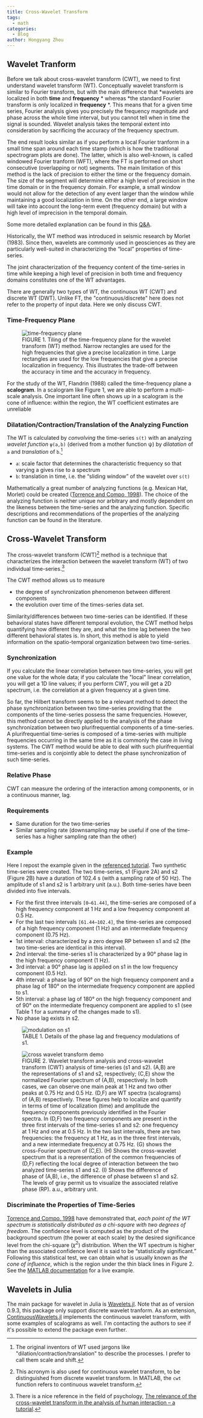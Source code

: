 ```yaml
---
title: Cross-Wavelet Transform
tags:
  - math
categories:
  - Blog
author: Hongyang Zhou
---
```


## Wavelet Tranform

Before we talk about cross-wavelet transform (CWT), we need to first understand wavelet transform (WT). Conceptually wavelet transform is similar to Fourier transform, but with the main difference that *wavelets are localized in both **time** and **frequency** * whereas *the standard Fourier transform is only localized in **frequency** *. This means that for a given time series, Fourier analysis gives you precisely the frequency magnitude and phase across the whole time interval, but you cannot tell when in time the signal is sounded. Wavelet analysis takes the temporal extent into consideration by sacrificing the accuracy of the frequency spectrum.

The end result looks similar as if you perform a local Fourier tranform in a small time span around each time stamp (which is how the traditional spectrogram plots are done). The latter, which is also well-known, is called windowed Fourier tranform (WFT), where the FT is performed on short consecutive (overlapping or not) segments. The main limitation of this method is the lack of precision to either the time or the frequency domain. The size of the segment will determine either a high level of precision in the time domain or in the frequency domain. For example, a small window would not allow for the detection of any event larger than the window while maintaining a good localization in time. On the other end, a large window will take into account the long-term event (frequency domain) but with a high level of imprecision in the temporal domain.

Some more detailed explanation can be found in this [Q&A](https://math.stackexchange.com/questions/279980/difference-between-fourier-transform-and-wavelets).

Historically, the WT method was introduced in seismic research by Morlet (1983). Since then, wavelets are commonly used in geosciences as they are particularly well-suited in characterizing the “local” properties of time-series.

The joint characterization of the frequency content of the time-series in time while keeping a high level of precision in both time and frequency domains constitutes one of the WT advantages.

There are generally two types of WT, the continuous WT (CWT) and discrete WT (DWT). Unlike FT, the "continuous/discrete" here does not refer to the property of input data. Here we only discuss CWT. 

### Time-Frequency Plane

<figure>
    <img src="https://www.frontiersin.org/files/Articles/111259/fpsyg-05-01566-HTML/image_m/fpsyg-05-01566-g001.jpg"
         alt="time-frequency plane">
    <figcaption>FIGURE 1. Tiling of the time-frequency plane for the wavelet transform (WT) method. Narrow rectangles are used for the high frequencies that give a precise localization in time. Large rectangles are used for the low frequencies that give a precise localization in frequency. This illustrates the trade-off between the accuracy in time and the accuracy in frequency.</figcaption>
</figure>

For the study of the WT, Flandrin (1988) called the time-frequency plane a **scalogram**. In a scalogram like Figure 1, we are able to perform a multi-scale analysis. One important line often shows up in a scalogram is the cone of influence: within the region, the WT coefficient estimates are unreliable

### Dilatation/Contraction/Translation of the Analyzing Function

The WT is calculated by *convolving* the time-series `s(t)` with an analyzing *wavelet function* `ψ(a,b)` (derived from a mother function ψ) by *dilatation* of `a` and *translation* of `b`.[^words]

- `a`: scale factor that determines the characteristic frequency so that varying a gives rise to a spectrum
- `b`: translation in time, i.e. the “sliding window” of the wavelet over `s(t)`

[^words]: The original inventors of WT    used jargons like "dilation/contraction/translation" to describe the processes. I prefer to call them scale and shift.

Mathematically a great number of analyzing functions (e.g. Mexican Hat, Morlet) could be created ([Torrence and Compo, 1998](https://doi.org/10.1175/1520-0477(1998)079<0061:APGTWA>2.0.CO;2)). The choice of the analyzing function is neither unique nor arbitrary and mostly dependent on the likeness between the time-series and the analyzing function. Specific descriptions and recommendations of the properties of the analyzing function can be found in the literature.

## Cross-Wavelet Transform

The cross-wavelet transform (CWT)[^CWT_name] method is a technique that characterizes the interaction between the wavelet transform (WT) of two individual time-series.[^CWT_ref]

The CWT method allows us to measure

- the degree of synchronization phenomenon between different components
- the evolution over time of the times-series data set.

Similarity/differences between two time-series can be identified. If these behavioral states have different temporal evolution, the CWT method helps quantifying how different they are, and what the time lag between the two different behavioral states is. In short, this method is able to yield information on the spatio-temporal organization between two time-series.

[^CWT_name]: This acronym is also used for continuous wavelet transform, to be distinguished from discrete wavelet transform. In MATLAB, the `cwt` function refers to continuous wavelet transform.

[^CWT_ref]: There is a nice reference in the field of psychology, [The relevance of the cross-wavelet transform in the analysis of human interaction – a tutorial](https://doi.org/10.3389/fpsyg.2014.01566).

### Synchronization

If you calculate the linear correlation between two time-series, you will get one value for the whole data; if you calculate the "local" linear correlation, you will get a 1D line values; if you perform CWT, you will get a 2D spectrum, i.e. the correlation at a given frequency at a given time.

So far, the Hilbert transform seems to be a relevant method to detect the phase synchronization between two time-series providing that the components of the time-series possess the same frequencies. However, this method cannot be directly applied to the analysis of the phase synchronization between two plurifrequential components of a time-series. A plurifrequential time-series is composed of a time-series with multiple frequencies occurring in the same time as it is commonly the case in living systems. The CWT method would be able to deal with such plurifrequential time-series and is conjointly able to detect the phase synchronization of such time-series.

### Relative Phase

CWT can measure the ordering of the interaction among components, or in a continuous manner, lag.

### Requirements

- Same duration for the two time-series
- Similar sampling rate (downsampling may be useful if one of the time-series has a higher sampling rate than the other)

### Example

Here I repost the example given in the [referenced tutorial]((https://doi.org/10.3389/fpsyg.2014.01566)).
Two synthetic time-series were created. The two time-series, s1 (Figure 2A) and s2 (Figure 2B) have a duration of 102.4 s (with a sampling rate of 50 Hz). The amplitude of s1 and s2 is 1 arbitrary unit (a.u.). Both time-series have been divided into five intervals.

- For the first three intervals `[0–61.44]`, the time-series are composed of a high frequency component at 1 Hz and a low frequency component at 0.5 Hz.
- For the last two intervals `[61.44–102.4]`, the time-series are composed of a high frequency component (1 Hz) and an intermediate frequency component (0.75 Hz).
- 1st interval: characterized by a zero degree RP between s1 and s2 (the two time-series are identical in this interval).
- 2nd interval: the time-series s1 is characterized by a 90° phase lag in the high frequency component (1 Hz).
- 3rd interval: a 90° phase lag is applied on s1 in the low frequency component (0.5 Hz).
- 4th interval: a phase lag of 90° on the high frequency component and a phase lag of 180° on the intermediate frequency component are applied to s1.
- 5th interval: a phase lag of 180° on the high frequency component and of 90° on the intermediate frequency component are applied to s1 (see Table 1 for a summary of the changes made to s1).
- No phase lag exists in s2.

<figure>
    <img src="https://www.frontiersin.org/files/Articles/111259/fpsyg-05-01566-HTML/image_m/fpsyg-05-01566-t001.jpg"
         alt="modulation on s1">
    <figcaption>TABLE 1. Details of the phase lag and frequency modulations of s1.</figcaption>
</figure>

<figure>
    <img src="https://www.frontiersin.org/files/Articles/111259/fpsyg-05-01566-HTML/image_m/fpsyg-05-01566-g004.jpg"
         alt="cross wavelet transform demo">
    <figcaption>FIGURE 2. Wavelet transform analysis and cross-wavelet transform (CWT) analysis of time-series (s1 and s2). (A,B) are the representations of s1 and s2, respectively; (C,E) show the normalized Fourier spectrum of (A,B), respectively. In both cases, we can observe one main peak at 1 Hz and two other peaks at 0.75 Hz and 0.5 Hz. (D,F) are WT spectra (scalograms) of (A,B) respectively. These figures help to localize and quantify in terms of time of localization (time) and amplitude the frequency components previously identified in the Fourier spectra. In (D,F) two frequency components are present in the three first intervals of the time-series s1 and s2: one frequency at 1 Hz and one at 0.5 Hz. In the two last intervals, there are two frequencies: the frequency at 1 Hz, as in the three first intervals, and a new intermediate frequency at 0.75 Hz. (G) shows the cross-Fourier spectrum of (C,E). (H) Shows the cross-wavelet spectrum that is a representation of the common frequencies of (D,F) reflecting the local degree of interaction between the two analyzed time-series s1 and s2. (I) Shows the difference of phase of (A,B), i.e., the difference of phase between s1 and s2. The levels of gray permit us to visualize the associated relative phase (RP). a.u., arbitrary unit.</figcaption>
</figure>

### Discriminate the Properties of Time-Series

[Torrence and Compo, 1998](https://doi.org/10.1175/1520-0477(1998)079<0061:APGTWA>2.0.CO;2) have demonstrated that, *each point of the WT spectrum is statistically distributed as a chi-square with two degrees of freedom*. The confidence level is computed as the product of the background spectrum (the power at each scale) by the desired significance level from the chi-square ($\chi^2$) distribution. When the WT spectrum is higher than the associated confidence level it is said to be “statistically significant.” Following this statistical test, we can obtain what is usually known as *the cone of influence*, which is the region under the thin black lines in Figure 2. See the [MATLAB documentation](https://se.mathworks.com/help/wavelet/ref/conofinf.html) for a live example.

## Wavelets in Julia

The main package for wavelet in Julia is [Wavelets.jl](https://github.com/JuliaDSP/Wavelets.jl). Note that as of version 0.9.3, this package only support discrete wavelet tranform. As an extension, [ContinuousWavelets.jl](https://github.com/UCD4IDS/ContinuousWavelets.jl) implements the continuous wavelet transform, with some examples of scalograms as well. I'm contacting the authors to see if it's possible to extend the package even further.